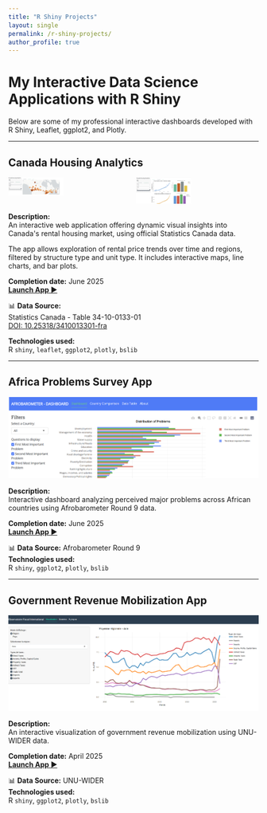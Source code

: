 ```yaml
---
title: "R Shiny Projects"
layout: single
permalink: /r-shiny-projects/
author_profile: true
---
```


# My Interactive Data Science Applications with R Shiny

Below are some of my professional interactive dashboards developed with R Shiny, Leaflet, ggplot2, and Plotly.

---

## Canada Housing Analytics

<div style="display: flex; justify-content: center; gap: 10px;">
  <a href="https://abdoulwahid.shinyapps.io/canada-housing-analytics/">
    <img src="/images/Housing%20ca/Housing%20cahousingcadash1.png" alt="Canada Housing Screenshot 1" width="45%">
  </a>
  <a href="https://abdoulwahid.shinyapps.io/canada-housing-analytics/">
    <img src="/images/Housing%20ca/Housing%20cahousingcadash2.png" alt="Canada Housing Screenshot 2" width="45%">
  </a>
</div>

**Description:**  
An interactive web application offering dynamic visual insights into Canada's rental housing market, using official Statistics Canada data.

The app allows exploration of rental price trends over time and regions, filtered by structure type and unit type. It includes interactive maps, line charts, and bar plots.

**Completion date:** June 2025  
**[Launch App ▶](https://abdoulwahid.shinyapps.io/canada-housing-analytics/)**

📊 **Data Source:**  
Statistics Canada - Table 34-10-0133-01  
[DOI: 10.25318/3410013301-fra](https://doi.org/10.25318/3410013301-fra)

**Technologies used:**  
R `shiny`, `leaflet`, `ggplot2`, `plotly`, `bslib`

---

## Africa Problems Survey App

[![Africa Problems Survey App](/images/afro%20barometer/africa_problems.png)](https://abdoulwahid.shinyapps.io/africa-problems-survey/)

**Description:**  
Interactive dashboard analyzing perceived major problems across African countries using Afrobarometer Round 9 data.

**Completion date:** June 2025  
**[Launch App ▶](https://abdoulwahid.shinyapps.io/africa-problems-survey/)**

📊 **Data Source:** Afrobarometer Round 9  
**Technologies used:**  
R `shiny`, `ggplot2`, `plotly`, `bslib`

---

## Government Revenue Mobilization App

[![Government Revenue Shiny App](/images/Governement%20revenue%20source/R%20shinny%20web%20app%20screen%20shot.png)](https://abdoulwahid.shinyapps.io/taxdata/)

**Description:**  
An interactive visualization of government revenue mobilization using UNU-WIDER data.

**Completion date:** April 2025  
**[Launch App ▶](https://abdoulwahid.shinyapps.io/taxdata/)**

📊 **Data Source:** UNU-WIDER  
**Technologies used:**  
R `shiny`, `ggplot2`, `plotly`, `bslib`

